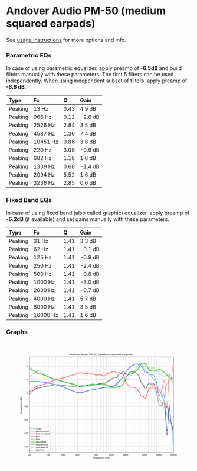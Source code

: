 # Andover Audio PM-50 (medium squared earpads)
See [usage instructions](https://github.com/jaakkopasanen/AutoEq#usage) for more options and info.

### Parametric EQs
In case of using parametric equalizer, apply preamp of **-6.5dB** and build filters manually
with these parameters. The first 5 filters can be used independently.
When using independent subset of filters, apply preamp of **-6.6 dB**.

| Type    | Fc       |    Q | Gain    |
|:--------|:---------|:-----|:--------|
| Peaking | 13 Hz    | 0.43 | 4.9 dB  |
| Peaking | 966 Hz   | 0.12 | -2.6 dB |
| Peaking | 2526 Hz  | 2.84 | 3.5 dB  |
| Peaking | 4587 Hz  | 1.36 | 7.4 dB  |
| Peaking | 10451 Hz | 0.86 | 3.8 dB  |
| Peaking | 220 Hz   | 3.08 | -0.6 dB |
| Peaking | 682 Hz   | 1.16 | 1.6 dB  |
| Peaking | 1339 Hz  | 0.68 | -1.4 dB |
| Peaking | 2094 Hz  | 5.52 | 1.6 dB  |
| Peaking | 3236 Hz  | 2.85 | 0.6 dB  |

### Fixed Band EQs
In case of using fixed band (also called graphic) equalizer, apply preamp of **-6.2dB**
(if available) and set gains manually with these parameters.

| Type    | Fc       |    Q | Gain    |
|:--------|:---------|:-----|:--------|
| Peaking | 31 Hz    | 1.41 | 3.3 dB  |
| Peaking | 62 Hz    | 1.41 | -0.1 dB |
| Peaking | 125 Hz   | 1.41 | -0.9 dB |
| Peaking | 250 Hz   | 1.41 | -2.4 dB |
| Peaking | 500 Hz   | 1.41 | -0.8 dB |
| Peaking | 1000 Hz  | 1.41 | -3.0 dB |
| Peaking | 2000 Hz  | 1.41 | -0.7 dB |
| Peaking | 4000 Hz  | 1.41 | 5.7 dB  |
| Peaking | 8000 Hz  | 1.41 | 3.5 dB  |
| Peaking | 16000 Hz | 1.41 | 1.6 dB  |

### Graphs
![](./Andover%20Audio%20PM-50%20(medium%20squared%20earpads).png)